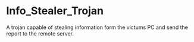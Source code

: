 # Info_Stealer_Trojan
A trojan capable of stealing information form the victums PC and send the report to the remote server.
